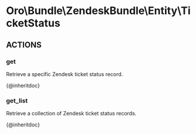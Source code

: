 # Oro\Bundle\ZendeskBundle\Entity\TicketStatus

## ACTIONS  

### get

Retrieve a specific Zendesk ticket status record.

{@inheritdoc}

### get_list

Retrieve a collection of Zendesk ticket status records.

{@inheritdoc}